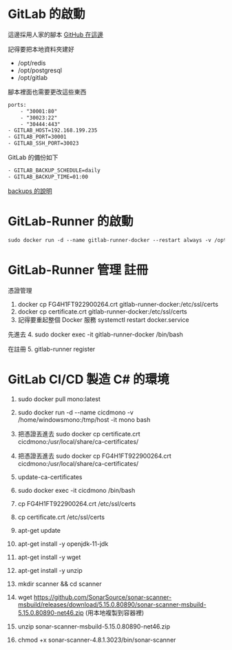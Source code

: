 # GitLab 的啟動

這邊採用人家的腳本 [GitHub 在這邊](https://github.com/sameersbn/docker-gitlab)

記得要把本地資料夾建好
- /opt/redis 
- /opt/postgresql
- /opt/gitlab

腳本裡面也需要更改這些東西

```txt
ports:
    - "30001:80"
    - "30023:22"
    - "30444:443"
- GITLAB_HOST=192.168.199.235
- GITLAB_PORT=30001
- GITLAB_SSH_PORT=30023
```

GitLab 的備份如下

```txt
- GITLAB_BACKUP_SCHEDULE=daily
- GITLAB_BACKUP_TIME=01:00
```

[backups 的說明](https://github.com/sameersbn/docker-gitlab#maintenance)

# GitLab-Runner 的啟動

```txt
sudo docker run -d --name gitlab-runner-docker --restart always -v /opt/gitlab-runner/config:/etc/gitlab-runner -v /var/run/docker.sock:/var/run/docker.sock gitlab/gitlab-runner:latest
```

# GitLab-Runner 管理 註冊

憑證管理
1. docker cp FG4H1FT922900264.crt gitlab-runner-docker:/etc/ssl/certs
2. docker cp certificate.crt gitlab-runner-docker:/etc/ssl/certs
3. 記得要重起整個 Docker 服務 systemctl  restart  docker.service 

先進去
4. sudo docker exec -it  gitlab-runner-docker /bin/bash

在註冊
5. gitlab-runner register

# GitLab CI/CD 製造 C# 的環境

1. sudo docker pull mono:latest

2. sudo docker run -d --name cicdmono -v /home/windowsmono:/tmp/host -it mono bash

3. 把憑證丟進去 sudo docker cp certificate.crt cicdmono:/usr/local/share/ca-certificates/

4. 把憑證丟進去 sudo docker cp FG4H1FT922900264.crt cicdmono:/usr/local/share/ca-certificates/

5. update-ca-certificates

6. sudo docker exec -it cicdmono /bin/bash

7. cp FG4H1FT922900264.crt /etc/ssl/certs

8. cp certificate.crt /etc/ssl/certs

9. apt-get update

10. apt-get install -y openjdk-11-jdk

11. apt-get install -y wget

12. apt-get install -y unzip

13. mkdir scanner && cd scanner

14. wget https://github.com/SonarSource/sonar-scanner-msbuild/releases/download/5.15.0.80890/sonar-scanner-msbuild-5.15.0.80890-net46.zip (用本地複製到容器裡)

15. unzip sonar-scanner-msbuild-5.15.0.80890-net46.zip

16. chmod +x sonar-scanner-4.8.1.3023/bin/sonar-scanner

